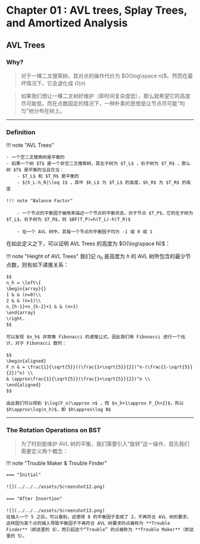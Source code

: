 # Chapter 01 : AVL trees, Splay Trees, and Amortized Analysis

## AVL Trees

### Why?

>对于一棵二叉搜索树，其对点的操作代价为 $O(\log⁡\space n)$。然而在最坏情况下，它会退化成 $O(n)$

>如果我们想让一棵二叉树好维护（即时间复杂度低），那么就希望它的高度尽可能低，而在点数固定的情况下，一种朴素的思想是让节点尽可能“均匀”地分布在树上。
***
### Definition

!!! note "AVL Trees"

	- 一个空二叉搜索树是平衡的
	- 如果一个树 $T$ 是一个非空二叉搜索树，其左子树为 $T_L$ ，右子树为 $T_R$ ，那么树 $T$ 是平衡的当且仅当：
		- $T_L$ 和 $T_R$ 是平衡的
		- $|h_L-h_R|\leq 1$ ，其中 $h_L$ 为 $T_L$ 的高度，$h_R$ 为 $T_R$ 的高度	

	!!! note "Balance Factor"

		- 一个节点的平衡因子被用来描述一个节点的平衡状态，对于节点 $T_P$，它的左子树为 $T_L$​，右子树为 $T_R$​，则 $BF(T_P)=h(T_L)-h(T_R)$
	
		- 在一个 AVL 树中，其每一个节点的平衡因子均为 -1 或 0 或 1

在如此定义之下，可以证明 AVL Trees 的高度为 $O(\log\space N)$：

!!! note "Height of AVL Trees"
	我们记 $n_h$ 是高度为 $h$ 的 AVL 树所包含的最少节点数，则有如下递推关系：
	
	$$
	n_h = \left\{
	\begin{array}{}
	1 & & (n=0)\\
	2 & & (n=1)\\
	n_{h-1}+n_{h-2}+1 & & (n>1)
	\end{array}
	\right.
	$$
	
	可以发现 $n_h$ 非常像 Fibonacci 的递推公式，因此我们用 Fibonacci 进行一个估计，对于 Fibonacci 数列：
	
	$$
	\begin{aligned}
	F_n & = \frac{1}{\sqrt{5}}((\frac{1+\sqrt{5}}{2})^n-(\frac{1-\sqrt{5}}{2})^n) \\
	& \approx\frac{1}{\sqrt{5}}(\frac{1+\sqrt{5}}{2})^n \\
	\end{aligned}
	$$
	
	由此我们可以得到 $\log(F_n)\approx n$ ，而 $n_h+1\approx F_{h+2}$，所以 $h\approx\log(n_h)$，即 $h\approx\log N$

***
### The Rotation Operations on BST

> 为了时刻能维护 AVL 树的平衡，我们需要引入“旋转”这一操作，首先我们需要定义两个概念：

!!! note "Trouble Maker & Trouble Finder"

	=== "Initial"
	
	![](../../../assets/Screenshot12.png)
	
	=== "After Insertion"
	
	![](../../../assets/Screenshot13.png)
	在插入一个 5 之后，可以看到，这使得 8 的平衡因子变成了 2，不再符合 AVL 树的要求，这样因为某个点的插入导致平衡因子不再符合 AVL 树要求的点被称为 **Trouble Finder**（即这里的 8），而引起这个“Trouble” 的点被称为 **Trouble Maker**（即这里的 5）。
	
